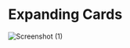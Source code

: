 # Expanding Cards
![Screenshot (1)](https://user-images.githubusercontent.com/78020902/190929079-f19827b3-9736-46d3-8502-30803cfde683.png)
